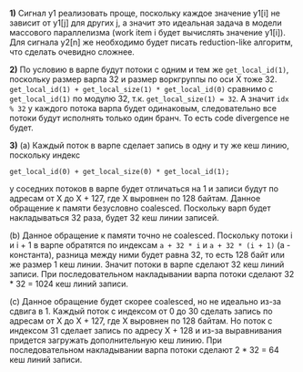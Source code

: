 **1)** Сигнал y1 реализовать проще, поскольку каждое значение y1[i] не зависит от y1[j] для других j, а значит это идеальная задача в
модели массового параллелизма (work item i будет вычислять значение y1[i]). Для сигнала y2[n] же необходимо будет писать reduction-like алгоритм, что сделать очевидно сложнее.

**2)** По условию в варпе будут потоки с одним и тем же ```get_local_id(1)```, поскольку размер варпа 32 и размер воркгруппы по оси X тоже 32.
```get_local_id(1) + get_local_size(1) * get_local_id(0)``` сравнимо с ```get_local_id(1)``` по модулю 32, т.к. ```get_local_size(1) = 32```. А значит ```idx % 32``` у каждого потока варпа будет одинаковым, следовательно все потоки будут исполнять только один бранч. То есть code divergence не будет.

**3)** 
(a)
Каждый поток в варпе сделает запись в одну и ту же кеш линию, поскольку индекс
```
get_local_id(0) + get_local_size(0) * get_local_id(1);
```
у соседних потоков в варпе будет отличаться на 1 и записи будут по адресам от X до X + 127, где X выровнен по 128 байтам.
Данное обращение к памяти безусловно coalesced. Поскольку варп будет накладываться 32 раза, будет 32 кеш линии записей.

(b)
Данное обращение к памяти точно не coalesced. Поскольку потоки i и i + 1 в варпе обратятся по индексам
``` a + 32 * i ``` и ``` a + 32 * (i + 1) ``` (a - константа), разница между ними будет равна 32, то есть 128 байт
или же размер 1 кеш линии. Значит потоки в варпе сделают 32 кеш линий записи.
При последовательном накладывании варпа потоки сделают 32 * 32 = 1024 кеш линий записи.

(c)
Данное обращение будет скорее coalesced, но не идеально из-за сдвига в 1.
Каждый поток с индексом от 0 до 30 сделать запись по адресам от X до X + 127, где X выровнен по 128 байтам.
Но поток с индексом 31 сделает запись по адресу X + 128 и из-за выравнивания придется загружать дополнительную кеш линию.
При последовательном накладывании варпа потоки сделают 2 * 32 = 64 кеш линий записи.